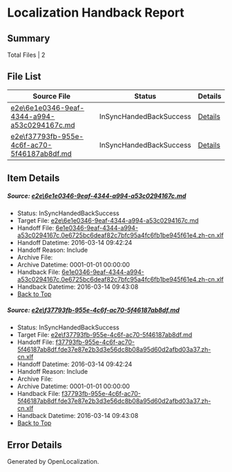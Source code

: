 # <a name='report-top'></a> Localization Handback Report

## Summary
 Total Files | 2

## File List
 Source File | Status | Details 
 ----------- | ------ | ------- 
 [e2e\6e1e0346-9eaf-4344-a994-a53c0294167c.md](https://github.com/OpenLocalizationTest/oltest/blob/633b24567c09d380ffeeac20bff3e2d73abbaac6/e2e/6e1e0346-9eaf-4344-a994-a53c0294167c.md) | InSyncHandedBackSuccess | [Details](#3d289ec4f241fc9439c0099ebc06fdc649eba7e81)
 [e2e\f37793fb-955e-4c6f-ac70-5f46187ab8df.md](https://github.com/OpenLocalizationTest/oltest/blob/633b24567c09d380ffeeac20bff3e2d73abbaac6/e2e/f37793fb-955e-4c6f-ac70-5f46187ab8df.md) | InSyncHandedBackSuccess | [Details](#d97936aac07c7d59fc30be447a2740b54fb29a3d2)

## Item Details
##### <a name='3d289ec4f241fc9439c0099ebc06fdc649eba7e81'></a> Source: [e2e\6e1e0346-9eaf-4344-a994-a53c0294167c.md](https://github.com/OpenLocalizationTest/oltest/blob/633b24567c09d380ffeeac20bff3e2d73abbaac6/e2e/6e1e0346-9eaf-4344-a994-a53c0294167c.md)
* Status: InSyncHandedBackSuccess
* Target File: [e2e\6e1e0346-9eaf-4344-a994-a53c0294167c.md](https://github.com/OpenLocalizationTestOrg/oltest.zh-cn/blob/db8fe329d877cce488fb6003103d7d9a77588fc8/e2e/6e1e0346-9eaf-4344-a994-a53c0294167c.md)
* Handoff File: [6e1e0346-9eaf-4344-a994-a53c0294167c.0e6725bc6deaf82c7bfc95a4fc6fb1be945f61e4.zh-cn.xlf](https://github.com/OpenLocalizationTestOrg/olhandoff/blob/6e64b103b9750747d40696cb9561844ae5b55365/ol-handoff/OpenLocalizationTestOrg/oltest.zh-cn/yuwzho/ht/6e1e0346-9eaf-4344-a994-a53c0294167c.0e6725bc6deaf82c7bfc95a4fc6fb1be945f61e4.zh-cn.xlf)
* Handoff Datetime: 2016-03-14 09:42:24
* Handoff Reason: Include
* Archive File: 
* Archive Datetime: 0001-01-01 00:00:00
* Handback File: [6e1e0346-9eaf-4344-a994-a53c0294167c.0e6725bc6deaf82c7bfc95a4fc6fb1be945f61e4.zh-cn.xlf](https://github.com/OpenLocalizationTestOrg/olhandback/blob/86c7e49a8223b14c8d065c1d82d5a6456832ddb6/ol-handback/OpenLocalizationTestOrg/oltest.zh-cn/yuwzho/ht/6e1e0346-9eaf-4344-a994-a53c0294167c.0e6725bc6deaf82c7bfc95a4fc6fb1be945f61e4.zh-cn.xlf)
* Handback Datetime: 2016-03-14 09:43:08
* [Back to Top](#report-top)

##### <a name='d97936aac07c7d59fc30be447a2740b54fb29a3d2'></a> Source: [e2e\f37793fb-955e-4c6f-ac70-5f46187ab8df.md](https://github.com/OpenLocalizationTest/oltest/blob/633b24567c09d380ffeeac20bff3e2d73abbaac6/e2e/f37793fb-955e-4c6f-ac70-5f46187ab8df.md)
* Status: InSyncHandedBackSuccess
* Target File: [e2e\f37793fb-955e-4c6f-ac70-5f46187ab8df.md](https://github.com/OpenLocalizationTestOrg/oltest.zh-cn/blob/db8fe329d877cce488fb6003103d7d9a77588fc8/e2e/f37793fb-955e-4c6f-ac70-5f46187ab8df.md)
* Handoff File: [f37793fb-955e-4c6f-ac70-5f46187ab8df.fde37e87e2b3d3e56dc8b08a95d60d2afbd03a37.zh-cn.xlf](https://github.com/OpenLocalizationTestOrg/olhandoff/blob/6e64b103b9750747d40696cb9561844ae5b55365/ol-handoff/OpenLocalizationTestOrg/oltest.zh-cn/yuwzho/ht/f37793fb-955e-4c6f-ac70-5f46187ab8df.fde37e87e2b3d3e56dc8b08a95d60d2afbd03a37.zh-cn.xlf)
* Handoff Datetime: 2016-03-14 09:42:24
* Handoff Reason: Include
* Archive File: 
* Archive Datetime: 0001-01-01 00:00:00
* Handback File: [f37793fb-955e-4c6f-ac70-5f46187ab8df.fde37e87e2b3d3e56dc8b08a95d60d2afbd03a37.zh-cn.xlf](https://github.com/OpenLocalizationTestOrg/olhandback/blob/86c7e49a8223b14c8d065c1d82d5a6456832ddb6/ol-handback/OpenLocalizationTestOrg/oltest.zh-cn/yuwzho/ht/f37793fb-955e-4c6f-ac70-5f46187ab8df.fde37e87e2b3d3e56dc8b08a95d60d2afbd03a37.zh-cn.xlf)
* Handback Datetime: 2016-03-14 09:43:08
* [Back to Top](#report-top)


## Error Details

Generated by OpenLocalization.

